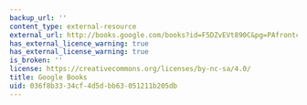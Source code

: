 ```yaml
---
backup_url: ''
content_type: external-resource
external_url: http://books.google.com/books?id=F5DZvEVt890C&pg=PAfrontcover
has_external_licence_warning: true
has_external_license_warning: true
is_broken: ''
license: https://creativecommons.org/licenses/by-nc-sa/4.0/
title: Google Books
uid: 036f8b33-34cf-4d5d-bb63-051211b205db
---
```

